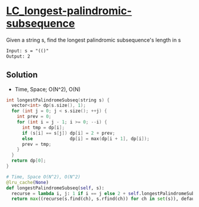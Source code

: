 # [LC_longest-palindromic-subsequence](https://leetcode.com/problems/longest-palindromic-subsequence)

Given a string s, find the longest palindromic subsequence's length in s

```txt
Input: s = "(()"
Output: 2

```

## Solution

* Time, Space; O(N^2), O(N)

```cpp
int longestPalindromeSubseq(string s) {
  vector<int> dp(s.size(), 1);
  for (int j = 0; j < s.size(); ++j) {
    int prev = 0;
    for (int i = j - 1; i >= 0; --i) {
      int tmp = dp[i];
      if (s[i] == s[j]) dp[i] = 2 + prev;
      else              dp[i] = max(dp[i + 1], dp[i]);
      prev = tmp;
    }
  }
  return dp[0];
}
```

```py
# Time, Space O(N^2), O(N^2)
@lru_cache(None)
def longestPalindromeSubseq(self, s):
  recurse = lambda i, j: 1 if i == j else 2 + self.longestPalindromeSubseq(s[i+1:j])
  return max((recurse(s.find(ch), s.rfind(ch)) for ch in set(s)), default=0)
```
